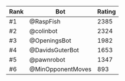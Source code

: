 Rank|Bot|Rating
---|---|---
#1|@RaspFish|2385
#2|@colinbot|2324
#3|@OpeningsBot|1982
#4|@DavidsGuterBot|1653
#5|@pawnrobot|1347
#6|@MinOpponentMoves|893
